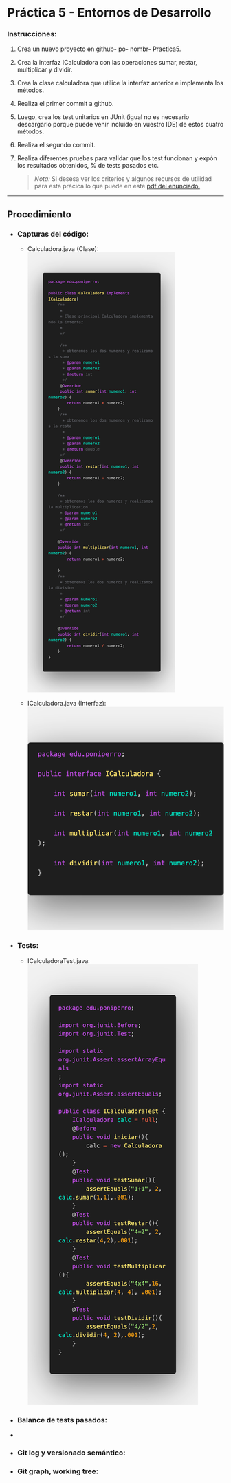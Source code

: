 # **Práctica 5 - Entornos de Desarrollo**

### Instrucciones:

1. Crea un nuevo proyecto en github- po- nombr- Practica5.
2. Crea la interfaz ICalculadora con las operaciones sumar, restar,
multiplicar y dividir.
3. Crea la clase calculadora que utilice la interfaz anterior e implementa los
métodos.
4. Realiza el primer commit a github.
5. Luego, crea los test unitarios en JUnit (igual no es necesario descargarlo
porque puede venir incluido en vuestro IDE) de estos cuatro métodos.
6. Realiza el segundo commit.
7. Realiza diferentes pruebas para validar que los test funcionan y expón
los resultados obtenidos, % de tests pasados etc.


    >*Nota:* Si desesa ver los criterios y algunos recursos de utilidad para esta prácica lo que puede en este [pdf del enunciado.](./practica5_enunciado.pdf)

---

## **Procedimiento**

- ### Capturas del código:
  
     - Calculadora.java (Clase):
   ![Calculadora.java](capturas/Calculadora.png)

     - ICalculadora.java (Interfaz):
    ![Calculadora.java](capturas/ICalculadora.png)
     
- ### Tests:
  - ICalculadoraTest.java:
  ![ICalculadorTest](capturas/ICalculadoraTest.png)

- ### Balance de tests pasados:
- 
- ### Git log y versionado semántico:
- ### Git graph, working tree:
